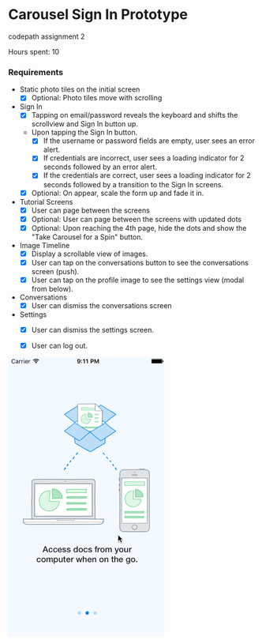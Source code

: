 # Carousel Sign In Prototype
codepath assignment 2

Hours spent: 10

### Requirements
* Static photo tiles on the initial screen
  * [x] Optional: Photo tiles move with scrolling
* Sign In
  * [x] Tapping on email/password reveals the keyboard and shifts the scrollview and Sign In button up.
  * Upon tapping the Sign In button.
    * [x] If the username or password fields are empty, user sees an error alert.
    * [x] If credentials are incorrect, user sees a loading indicator for 2 seconds followed by an error alert.
    * [x] If the credentials are correct, user sees a loading indicator for 2 seconds followed by a transition to the Sign In screens.
  * [x] Optional: On appear, scale the form up and fade it in.
* Tutorial Screens
  * [x] User can page between the screens
  * [x] Optional: User can page between the screens with updated dots
  * [x] Optional: Upon reaching the 4th page, hide the dots and show the "Take Carousel for a Spin" button.
* Image Timeline
  * [x] Display a scrollable view of images.
  * [x] User can tap on the conversations button to see the conversations screen (push).
  * [x] User can tap on the profile image to see the settings view (modal from below).
* Conversations
  * [x] User can dismiss the conversations screen
* Settings
  * [x] User can dismiss the settings screen.
  * [x] User can log out.


![demo](https://github.com/cshdllr/Dropbox-Prototype/blob/master/dropbox%20demo.gif)







